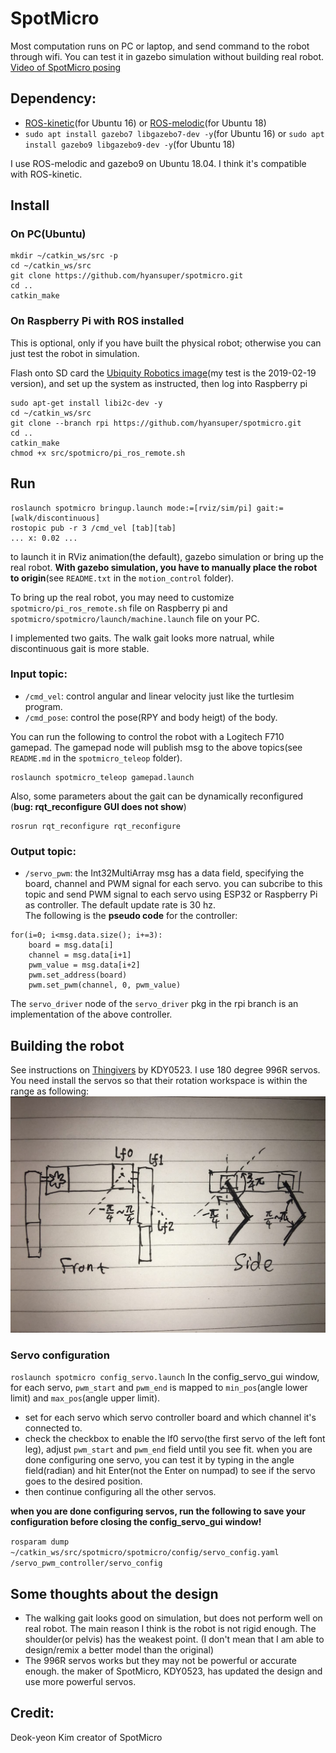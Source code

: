 # SpotMicro
Most computation runs on PC or laptop, and send command to the robot through wifi. You can test it in gazebo simulation without building real robot.
[Video of SpotMicro posing](https://www.bilibili.com/video/av58391221/)

## Dependency:
* [ROS-kinetic](http://wiki.ros.org/kinetic/Installation/Ubuntu)(for Ubuntu 16) or [ROS-melodic](http://wiki.ros.org/melodic/Installation/Ubuntu)(for Ubuntu 18)
* `sudo apt install gazebo7 libgazebo7-dev -y`(for Ubuntu 16) or `sudo apt install gazebo9 libgazebo9-dev -y`(for Ubuntu 18)

I use ROS-melodic and gazebo9 on Ubuntu 18.04. I think it's compatible with ROS-kinetic.

## Install

### On PC(Ubuntu)
```
mkdir ~/catkin_ws/src -p
cd ~/catkin_ws/src
git clone https://github.com/hyansuper/spotmicro.git
cd ..
catkin_make
```

### On Raspberry Pi with ROS installed
This is optional, only if you have built the physical robot; otherwise you can just test the robot in simulation.

Flash onto SD card the [Ubiquity Robotics image](https://downloads.ubiquityrobotics.com/pi.html)(my test is the 2019-02-19 version), and set up the system as instructed, then log into Raspberry pi
```
sudo apt-get install libi2c-dev -y
cd ~/catkin_ws/src
git clone --branch rpi https://github.com/hyansuper/spotmicro.git
cd ..
catkin_make
chmod +x src/spotmicro/pi_ros_remote.sh 
```

## Run
```
roslaunch spotmicro bringup.launch mode:=[rviz/sim/pi] gait:=[walk/discontinuous]
rostopic pub -r 3 /cmd_vel [tab][tab]
... x: 0.02 ...
```
to launch it in RViz animation(the default), gazebo simulation or bring up the real robot. **With gazebo simulation, you have to manually place the robot to origin**(see `README.txt` in the `motion_control` folder).

To bring up the real robot, you may need to customize `spotmicro/pi_ros_remote.sh` file on Raspberry pi and `spotmicro/spotmicro/launch/machine.launch` file on your PC.

I implemented two gaits. The walk gait looks more natrual, while discontinuous gait is more stable.

### Input topic:
* `/cmd_vel`: control angular and linear velocity just like the turtlesim program.
* `/cmd_pose`: control the pose(RPY and body heigt) of the body.

You can run the following to control the robot with a Logitech F710 gamepad. The gamepad node will publish msg to the above topics(see `README.md` in the `spotmicro_teleop` folder).
```
roslaunch spotmicro_teleop gamepad.launch
```

Also, some parameters about the gait can be dynamically reconfigured (**bug: rqt_reconfigure GUI does not show**)
```
rosrun rqt_reconfigure rqt_reconfigure
```

### Output topic:
* `/servo_pwm`: the Int32MultiArray msg has a data field, specifying the board, channel and PWM signal for each servo. you can subcribe to this topic and send PWM signal to each servo using ESP32 or Raspberry Pi as controller. The default update rate is 30 hz.<br/>
The following is the **pseudo code** for the controller:
```
for(i=0; i<msg.data.size(); i+=3):
	board = msg.data[i]
	channel = msg.data[i+1]
	pwm_value = msg.data[i+2]
	pwm.set_address(board)
	pwm.set_pwm(channel, 0, pwm_value)
```
The `servo_driver` node of the `servo_driver` pkg in the rpi branch is an implementation of the above controller.

## Building the robot
See instructions on [Thingivers](https://www.thingiverse.com/thing:3445283) by KDY0523.
I use 180 degree 996R servos. You need install the servos so that their rotation workspace is within the range as following:
![servo rotation workspace](/image/servo_rotation_workspace.jpg)

### Servo configuration
`roslaunch spotmicro config_servo.launch`
In the config_servo_gui window, for each servo, `pwm_start` and `pwm_end` is mapped to `min_pos`(angle lower limit) and `max_pos`(angle upper limit).
* set for each servo which servo controller board and which channel it's connected to.
* check the checkbox to enable the lf0 servo(the first servo of the left font leg), adjust `pwm_start` and `pwm_end` field until you see fit. when you are done configuring one servo, you can test it by typing in the angle field(radian) and hit Enter(not the Enter on numpad) to see if the servo goes to the desired position.
* then continue configuring all the other servos.

**when you are done configuring servos, run the following to save your configuration before closing the config_servo_gui window!**

`rosparam dump ~/catkin_ws/src/spotmicro/spotmicro/config/servo_config.yaml /servo_pwm_controller/servo_config`

## Some thoughts about the design
* The walking gait looks good on simulation, but does not perform well on real robot. The main reason I think is the robot is not rigid enough. The shoulder(or pelvis) has the weakest point. (I don't mean that I am able to design/remix a better model than the original)
* The 996R servos works but they may not be powerful or accurate enough. the maker of SpotMicro, KDY0523, has updated the design and use more powerful servos.

## Credit:
Deok-yeon Kim creator of SpotMicro
